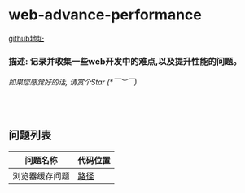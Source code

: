 # web-advance-performance

[github地址](https://github.com/13201479182/web-advance-performance.git)

### 描述: 记录并收集一些web开发中的难点,以及提升性能的问题。
###### 如果您感觉好的话, 请赏个Star (*￣︶￣)
&nbsp;

## 问题列表
问题名称 | 代码位置 |
----------|---------|
|浏览器缓存问题|[路径](./http-cache/note.txt)|